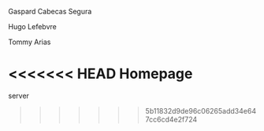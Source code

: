 Gaspard Cabecas Segura

Hugo Lefebvre

Tommy Arias

<<<<<<< HEAD
Homepage
=======
server
>>>>>>> 5b11832d9de96c06265add34e647cc6cd4e2f724
